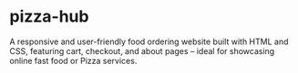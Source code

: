 # pizza-hub
A responsive and user-friendly food ordering website built with HTML and CSS, featuring cart, checkout, and about pages – ideal for showcasing online fast food or Pizza services.
